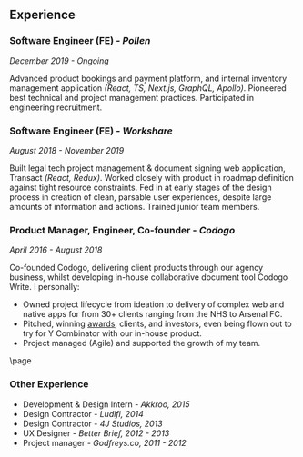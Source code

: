 ## Experience

### Software Engineer (FE) _- Pollen_

_December 2019 - Ongoing_

Advanced product bookings and payment platform, and internal inventory management application _(React, TS, Next.js, GraphQL, Apollo)_. Pioneered best technical and project management practices. Participated in engineering recruitment.

### Software Engineer (FE) _- Workshare_

_August 2018 - November 2019_

Built legal tech project management & document signing web application, Transact _(React, Redux)_. Worked closely with product in roadmap definition against tight resource constraints. Fed in at early stages of the design process in creation of clean, parsable user experiences, despite large amounts of information and actions. Trained junior team members.

### Product Manager, Engineer, Co-founder _- Codogo_

_April 2016 - August 2018_

Co-founded Codogo, delivering client products through our agency business, whilst developing in-house collaborative document tool Codogo Write. I personally:

- Owned project lifecycle from ideation to delivery of complex web and native apps for from 30+ clients ranging from the NHS to Arsenal FC.
- Pitched, winning [awards](http://bit.ly/35F6psY), clients, and investors, even being flown out to try for Y Combinator with our in-house product.
- Project managed (Agile) and supported the growth of my team.

\page

### Other Experience

- Development & Design Intern _- Akkroo, 2015_
- Design Contractor _- Ludifi, 2014_
- Design Contractor _- 4J Studios, 2013_
- UX Designer _- Better Brief, 2012 - 2013_
- Project manager _- Godfreys.co, 2011 - 2012_
